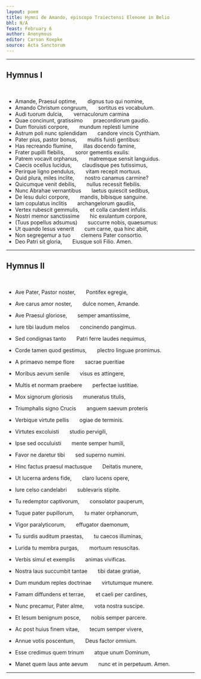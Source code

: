 ```yaml
---
layout: poem
title: Hymni de Amando, episcopo Traiectensi Elenone in Belio
bhl: N/A
feast: February 6
author: Anonymous
editor: Carson Koepke
source: Acta Sanctorum
---
```


---

## Hymnus I

&nbsp;  

- Amande, Praesul optime,  dignus tuo qui nomine,
- Amando Christum congruum,  sortitus es vocabulum.		
- Audi tuorum dulcia,  vernaculorum carmina
- Quae concinunt, gratissimo  praecordiorum gaudio.
- Dum floruisti corpore,  mundum replesti lumine
- Astrum poli nunc splendidam  candore vincis Cynthiam.	
- Pater pius, pastor bonus,  multis fuisti gentibus:
- Has recreando flumine,  illas docendo famine,		
- Frater pupilli flebilis,  soror gementis exulis:
- Patrem vocavit orphanus,  matremque sensit languidus.
- Caecis ocellus lucidus,  claudisque pes tutissimus,
- Perirque ligno pendulus,  vitam recepit mortuus.
- Quid plura, miles inclite,  nostro canamus carmine?
- Quicumque venit debilis,  nullus recessit flebilis.
- Nunc Abrahae vernantibus  laetus quiescit sedibus,
- De Iesu dulci corpore,  mandis, bibisque sanguine.
- Iam copulatus inclitis  archangelorum gaudiis,
- Vertex rubescit gemmulis,  et colla candent infulis.
- Nostri memor sanctissime  hic exulantum corpore,
- (Tuus popellus adsumus)  succurre nobis, quaesumus:
- Ut quando Iesus venerit  cum carne, qua hinc abiit,
- Non segregemur a tuo  clemens Pater consortio.
- Deo Patri sit gloria,  Eiusque soli Filio. Amen.

---

## Hymnus II

&nbsp;  

- Ave Pater, Pastor noster,  Pontifex egregie,
- Ave carus amor noster,  dulce nomen, Amande.
- Ave Praesul gloriose,  semper amantissime,

- Iure tibi laudum melos  concinendo pangimus.
- Sed condignas tanto  Patri ferre laudes nequimus,
- Corde tamen quod gestimus,  plectro linguae promimus.

- A primaevo nempe flore  sacrae pueritiae
- Moribus aevum senile  visus es attingere,
- Multis et normam praebere  perfectae iustitiae.

- Mox signorum gloriosis  muneratus titulis,
- Triumphalis signo Crucis  anguem saevum proteris
- Verbique virtute pellis  ogiae de terminis.

- Virtutes excoluisti  studio pervigili,
- Ipse sed occuluisti  mente semper humili,
- Favor ne daretur tibi  sed superno numini.

- Hinc factus praesul mactusque  Deitatis munere,
- Ut lucerna ardens fide,  claro lucens opere,
- Iure celso candelabri  sublevaris stipite.

- Tu redemptor captivorum,  consolator pauperum,
- Tuque pater pupillorum,  tu mater orphanorum,
- Vigor paralyticorum,  effugator daemonum,

- Tu surdis auditum praestas,  tu caecos illuminas,
- Lurida tu membra purgas,  mortuum resuscitas.
- Verbis simul et exemplis  animas vivificas.

- Nostra laus succumbit tantae  tibi datae gratiae,
- Dum mundum reples doctrinae  virtutumque munere.
- Famam diffundens et terrae,  et caeli per cardines,

- Nunc precamur, Pater alme,  vota nostra suscipe.
- Et Iesum benignum posce,  nobis semper parcere.
- Ac post huius finem vitae,  tecum semper vivere,

- Annue votis poscentum,  Deus factor omnium.
- Esse credimus quem trinum  atque unum Dominum,
- Manet quem laus ante aevum  nunc et in perpetuum. Amen.

---
